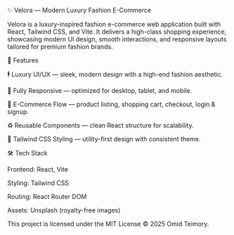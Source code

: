 ✨ Velora — Modern Luxury Fashion E-Commerce

Velora is a luxury-inspired fashion e-commerce web application built with React, Tailwind CSS, and Vite.
It delivers a high-class shopping experience, showcasing modern UI design, smooth interactions, and responsive layouts tailored for premium fashion brands.

🚀 Features

🕴️ Luxury UI/UX — sleek, modern design with a high-end fashion aesthetic.

📱 Fully Responsive — optimized for desktop, tablet, and mobile.

🛒 E-Commerce Flow — product listing, shopping cart, checkout, login & signup.

♻️ Reusable Components — clean React structure for scalability.

🎨 Tailwind CSS Styling — utility-first design with consistent theme.

🛠️ Tech Stack

Frontend: React, Vite

Styling: Tailwind CSS

Routing: React Router DOM

Assets: Unsplash (royalty-free images)

This project is licensed under the MIT License
 © 2025 Omid Teimory.
